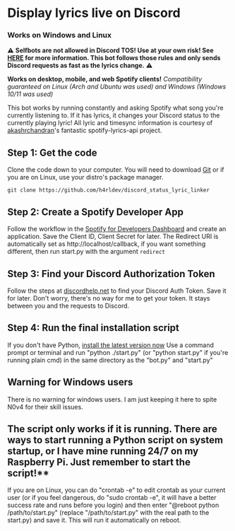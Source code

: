 # Display lyrics live on Discord
### Works on Windows and Linux
:warning: **Selfbots are not allowed in Discord TOS! Use at your own risk! See [HERE](https://gist.github.com/nomsi/2684f5692cad5b0ceb52e308631859fd) for more information. This bot follows those rules and only sends Discord requests as fast as the lyrics change.** :warning:

**Works on desktop, mobile, and web Spotify clients!**
_Compatibility guaranteed on Linux (Arch and Ubuntu was used) and Windows (Windows 10/11 was used)_

This bot works by running constantly and asking Spotify what song you're currently listening to. If it has lyrics, it changes your Discord status to the currently playing lyric! All lyric and timesync information is courtesy of [akashrchandran](https://github.com/akashrchandran/spotify-lyrics-api)'s fantastic spotify-lyrics-api project.

## Step 1: Get the code

Clone the code down to your computer. You will need to download [Git](https://git-scm.com/downloads) or if you are on Linux, use your distro's package manager.

`git clone https://github.com/h4rldev/discord_status_lyric_linker`

## Step 2: Create a Spotify Developer App

Follow the workflow in the [Spotify for Developers Dashboard](https://developer.spotify.com/dashboard/create) and create an application. Save the Client ID, Client Secret for later.
The Redirect URI is automatically set as http://localhost/callback, if you want something different, then run start.py with the argument `redirect`

## Step 3: Find your Discord Authorization Token

Follow the steps at [discordhelp.net](https://discordhelp.net/discord-token) to find your Discord Auth Token. Save it for later. Don't worry, there's no way for me to get your token. It stays between you and the requests to Discord.

## Step 4: Run the final installation script

If you don't have Python, [install the latest version now](https://www.python.org/downloads/)
Use a command prompt or terminal and run "python ./start.py" (or "python start.py" if you're running plain cmd) in the same directory as the "bot.py" and "start.py"

## Warning for Windows users

There is no warning for windows users. I am just keeping it here to spite N0v4 for their skill issues.

## The script only works if it is running. There are ways to start running a Python script on system startup, or I have mine running 24/7 on my Raspberry Pi. Just remember to start the script!\*\*

If you are on Linux, you can do "crontab -e" to edit crontab as your current user (or if you feel dangerous, do "sudo crontab -e", it will have a better success rate and runs before you login) and then enter "@reboot python /path/to/start.py" (replace "/path/to/start.py" with the real path to the start.py) and save it. This will run it automatically on reboot.
